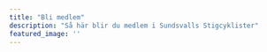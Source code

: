 ```yaml
---
title: "Bli medlem"
description: "Så här blir du medlem i Sundsvalls Stigcyklister"
featured_image: ''
---
```

